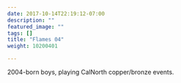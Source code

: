 ```yaml
---
date: 2017-10-14T22:19:12-07:00
description: ""
featured_image: ""
tags: []
title: "Flames 04"
weight: 10200401

---
```


2004-born boys, playing CalNorth copper/bronze events.
